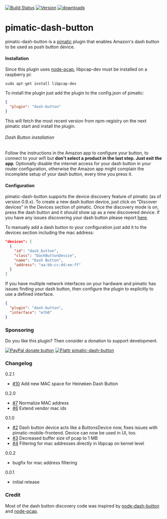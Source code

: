 [![Build Status](http://img.shields.io/travis/michbeck100/pimatic-dash-button/master.svg)](https://travis-ci.org/michbeck100/pimatic-dash-button)
[![Version](https://img.shields.io/npm/v/pimatic-dash-button.svg)](https://img.shields.io/npm/v/pimatic-dash-button.svg)
[![downloads][downloads-image]][downloads-url]

[downloads-image]: https://img.shields.io/npm/dm/pimatic-dash-button.svg?style=flat
[downloads-url]: https://npmjs.org/package/pimatic-dash-button

pimatic-dash-button
=======================

pimatic-dash-button is a [pimatic](https://github.com/pimatic/pimatic) plugin that enables Amazon's dash button to be used as push button device.

#### Installation

Since this plugin uses [node-pcap](https://github.com/mranney/node_pcap), libpcap-dev must be installed on a raspberry pi:

    sudo apt-get install libpcap-dev

To install the plugin just add the plugin to the config.json of pimatic:

```json
{
  "plugin": "dash-button"   
}
```

This will fetch the most recent version from npm-registry on the next pimatic start and install the plugin.

###### Dash Button installation

Follow the instructions in the Amazon app to configure your button, to connect to your wifi but **don't select a product in the last step. Just exit the app**.  Optionally disable the internet access for your dash button in your router configuration, otherwise the Amazon app might complain the incomplete setup of your dash button, every time you press it.

#### Configuration

pimatic-dash-button supports the device discovery feature of pimatic (as of version 0.9.x). To create a new dash button device, just click on "Discover devices" in the Devices section of pimatic.
Once the discovery mode is on, press the dash button and it should show up as a new discovered device. If you have any issues discovering your dash button please report [here](https://github.com/michbeck100/pimatic-dash-button/issues).

To manually add a dash button to your configuration just add it to the devices section including the mac address:

```json
"devices": [
  {
    "id": "dash_button",
    "class": "DashButtonDevice",
    "name": "Dash Button",
    "address": "aa:bb:cc:dd:ee:ff"
  }
]
```

If you have multiple network interfaces on your hardware and pimatic has issues finding your dash button, then configure the plugin to explicitly to use a defined interface.

```json
{
  "plugin": "dash-button",
  "interface": "eth0"   
}
```

### Sponsoring

Do you like this plugin? Then consider a donation to support development.

<span class="badge-paypal"><a href="https://www.paypal.com/cgi-bin/webscr?cmd=_s-xclick&hosted_button_id=2T48JXA589B4Y" title="Donate to this project using Paypal"><img src="https://img.shields.io/badge/paypal-donate-yellow.svg" alt="PayPal donate button" /></a></span>
[![Flattr pimatic-dash-button](http://api.flattr.com/button/flattr-badge-large.png)](https://flattr.com/submit/auto?user_id=michbeck100&url=https://github.com/michbeck100/pimatic-dash-button&title=pimatic-dash-button&language=&tags=github&category=software)

### Changelog
0.2.1
* [#10](https://github.com/michbeck100/pimatic-dash-button/pull/10) Add new MAC space for Heineken Dash Button

0.2.0
* [#7](https://github.com/michbeck100/pimatic-dash-button/pull/7) Normalize MAC address
* [#6](https://github.com/michbeck100/pimatic-dash-button/issues/6) Extend vendor mac ids

0.1.0
* [#2](https://github.com/michbeck100/pimatic-dash-button/issues/2) Dash button device acts like a ButtonsDevice now, fixes issues with pimatic-mobile-frontend. Device can now be used in UI, too.
* [#3](https://github.com/michbeck100/pimatic-dash-button/issues/3) Decreased buffer size of pcap to 1 MB
* [#4](https://github.com/michbeck100/pimatic-dash-button/issues/4) Filtering for mac addresses directly in libpcap on kernel level

0.0.2
* bugfix for mac address filtering

0.0.1
* initial release

### Credit
Most of the dash button discovery code was inspired by [node-dash-button](https://github.com/hortinstein/node-dash-button) and [node-pcap](https://github.com/mranney/node_pcap).
